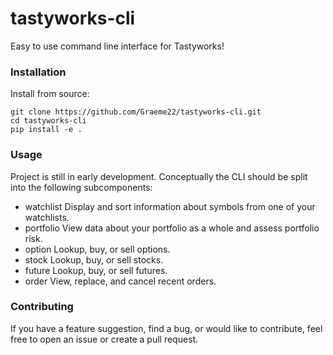 # tastyworks-cli
Easy to use command line interface for Tastyworks!

### Installation
Install from source:
```
git clone https://github.com/Graeme22/tastyworks-cli.git
cd tastyworks-cli
pip install -e .
```

### Usage
Project is still in early development.
Conceptually the CLI should be split into the following subcomponents:

- watchlist           Display and sort information about symbols from one of your watchlists.
- portfolio           View data about your portfolio as a whole and assess portfolio risk.
- option              Lookup, buy, or sell options.
- stock               Lookup, buy, or sell stocks.
- future              Lookup, buy, or sell futures.
- order               View, replace, and cancel recent orders.

### Contributing
If you have a feature suggestion, find a bug, or would like to contribute, feel free to open an issue or create a pull request.
